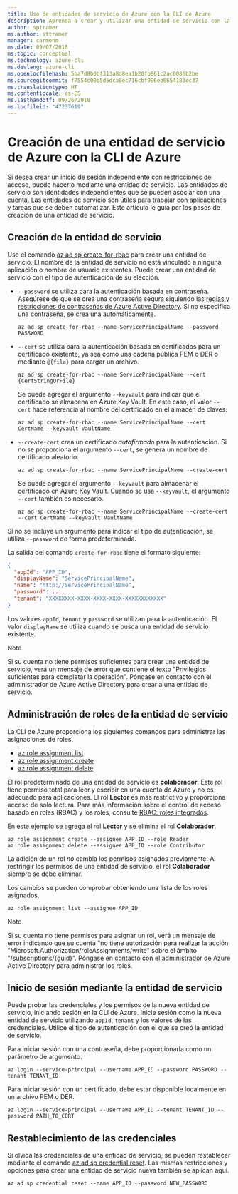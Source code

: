 ```yaml
---
title: Uso de entidades de servicio de Azure con la CLI de Azure
description: Aprenda a crear y utilizar una entidad de servicio con la CLI de Azure.
author: sptramer
ms.author: sttramer
manager: carmonm
ms.date: 09/07/2018
ms.topic: conceptual
ms.technology: azure-cli
ms.devlang: azure-cli
ms.openlocfilehash: 5ba7d8b0bf313a8d8ea1b20fb861c2ac0086b2be
ms.sourcegitcommit: f7554c00b5d5dca0ec716cbf996eb6654183ec37
ms.translationtype: HT
ms.contentlocale: es-ES
ms.lasthandoff: 09/26/2018
ms.locfileid: "47237619"
---
```

# <a name="create-an-azure-service-principal-with-azure-cli"></a>Creación de una entidad de servicio de Azure con la CLI de Azure

Si desea crear un inicio de sesión independiente con restricciones de acceso, puede hacerlo mediante una entidad de servicio. Las entidades de servicio son identidades independientes que se pueden asociar con una cuenta. Las entidades de servicio son útiles para trabajar con aplicaciones y tareas que se deben automatizar. Este artículo le guía por los pasos de creación de una entidad de servicio.

## <a name="create-the-service-principal"></a>Creación de la entidad de servicio

Use el comando [az ad sp create-for-rbac](/cli/azure/ad/sp#az-ad-sp-create-for-rbac) para crear una entidad de servicio. El nombre de la entidad de servicio no está vinculado a ninguna aplicación o nombre de usuario existentes. Puede crear una entidad de servicio con el tipo de autenticación de su elección.

* `--password` se utiliza para la autenticación basada en contraseña. Asegúrese de que se crea una contraseña segura siguiendo las [reglas y restricciones de contraseñas de Azure Active Directory](/azure/active-directory/active-directory-passwords-policy). Si no especifica una contraseña, se crea una automáticamente.

  ```azurecli-interactive
  az ad sp create-for-rbac --name ServicePrincipalName --password PASSWORD
  ```

* `--cert` se utiliza para la autenticación basada en certificados para un certificado existente, ya sea como una cadena pública PEM o DER o mediante `@{file}` para cargar un archivo.

  ```azurecli-interactive
  az ad sp create-for-rbac --name ServicePrincipalName --cert {CertStringOrFile}
  ```

  Se puede agregar el argumento `--keyvault` para indicar que el certificado se almacena en Azure Key Vault. En este caso, el valor `--cert` hace referencia al nombre del certificado en el almacén de claves.

  ```azurecli-interactive
  az ad sp create-for-rbac --name ServicePrincipalName --cert CertName --keyvault VaultName
  ```

* `--create-cert` crea un certificado _autofirmado_ para la autenticación. Si no se proporciona el argumento `--cert`, se genera un nombre de certificado aleatorio.

  ```azurecli-interactive
  az ad sp create-for-rbac --name ServicePrincipalName --create-cert
  ```

  Se puede agregar el argumento `--keyvault` para almacenar el certificado en Azure Key Vault. Cuando se usa `--keyvault`, el argumento `--cert` también es necesario.

  ```azurecli-interactive
  az ad sp create-for-rbac --name ServicePrincipalName --create-cert --cert CertName --keyvault VaultName
  ```

Si no se incluye un argumento para indicar el tipo de autenticación, se utiliza `--password` de forma predeterminada.

La salida del comando `create-for-rbac` tiene el formato siguiente:

```json
{
  "appId": "APP_ID",
  "displayName": "ServicePrincipalName",
  "name": "http://ServicePrincipalName",
  "password": ...,
  "tenant": "XXXXXXXX-XXXX-XXXX-XXXX-XXXXXXXXXXXX"
}
```

Los valores `appId`, `tenant` y `password` se utilizan para la autenticación. El valor `displayName` se utiliza cuando se busca una entidad de servicio existente.

> [!NOTE]
> Si su cuenta no tiene permisos suficientes para crear una entidad de servicio, verá un mensaje de error que contiene el texto "Privilegios suficientes para completar la operación". Póngase en contacto con el administrador de Azure Active Directory para crear a una entidad de servicio.

## <a name="manage-service-principal-roles"></a>Administración de roles de la entidad de servicio

La CLI de Azure proporciona los siguientes comandos para administrar las asignaciones de roles.

* [az role assignment list](/cli/azure/role/assignment#az-role-assignment-list)
* [az role assignment create](/cli/azure/role/assignment#az-role-assignment-create)
* [az role assignment delete](/cli/azure/role/assignment#az-role-assignment-delete)

El rol predeterminado de una entidad de servicio es **colaborador**. Este rol tiene permiso total para leer y escribir en una cuenta de Azure y no es adecuado para aplicaciones. El rol **Lector** es más restrictivo y proporciona acceso de solo lectura.  Para más información sobre el control de acceso basado en roles (RBAC) y los roles, consulte [RBAC: roles integrados](/azure/active-directory/role-based-access-built-in-roles).

En este ejemplo se agrega el rol **Lector** y se elimina el rol **Colaborador**.

```azurecli-interactive
az role assignment create --assignee APP_ID --role Reader
az role assignment delete --assignee APP_ID --role Contributor
```

La adición de un rol _no_ cambia los permisos asignados previamente. Al restringir los permisos de una entidad de servicio, el rol __Colaborador__ siempre se debe eliminar.

Los cambios se pueden comprobar obteniendo una lista de los roles asignados.

```azurecli-interactive
az role assignment list --assignee APP_ID
```

> [!NOTE]
> Si su cuenta no tiene permisos para asignar un rol, verá un mensaje de error indicando que su cuenta "no tiene autorización para realizar la acción "Microsoft.Authorization/roleAssignments/write" sobre el ámbito "/subscriptions/{guid}". Póngase en contacto con el administrador de Azure Active Directory para administrar los roles.

## <a name="sign-in-using-the-service-principal"></a>Inicio de sesión mediante la entidad de servicio

Puede probar las credenciales y los permisos de la nueva entidad de servicio, iniciando sesión en la CLI de Azure. Inicie sesión como la nueva entidad de servicio utilizando `appId`, `tenant` y los valores de las credenciales. Utilice el tipo de autenticación con el que se creó la entidad de servicio.

Para iniciar sesión con una contraseña, debe proporcionarla como un parámetro de argumento.

```azurecli-interactive
az login --service-principal --username APP_ID --password PASSWORD --tenant TENANT_ID
```

Para iniciar sesión con un certificado, debe estar disponible localmente en un archivo PEM o DER.

```azurecli-interactive
az login --service-principal --username APP_ID --tenant TENANT_ID --password PATH_TO_CERT
```

## <a name="reset-credentials"></a>Restablecimiento de las credenciales

Si olvida las credenciales de una entidad de servicio, se pueden restablecer mediante el comando [az ad sp credential reset](/cli/azure/ad/sp/credential#az-ad-sp-credential-reset). Las mismas restricciones y opciones para crear una entidad de servicio nueva también se aplican aquí.

```azurecli-interactive
az ad sp credential reset --name APP_ID --password NEW_PASSWORD
```
